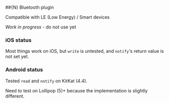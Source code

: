 ##{N} Bluetooth plugin

Compatible with LE (Low Energy) / Smart devices

_Work in progress_ - do not use yet

### iOS status
Most things work on iOS, but `write` is untested, and `notify`'s return value is not set yet.

### Android status
Tested `read` and `notify` on KitKat (4.4).

Need to test on Lollipop (5)+ because the implementation is slightly different.